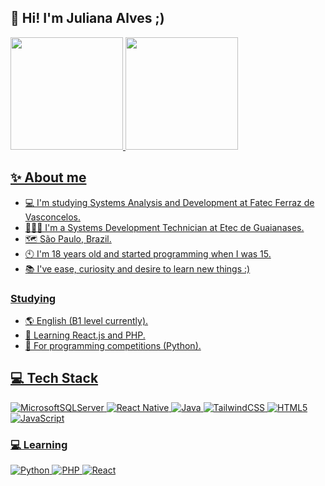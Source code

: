 ## 🙋 Hi! I'm Juliana Alves ;)

<div>
<a href="https://github.com/juliana15paak">
<img loading="lazy" height="180em" src="https://github-readme-stats.vercel.app/api/top-langs/?username=juliana15paak&layout=compact&langs_count=7&theme=jolly"/> <img loading="lazy" height="180em" src="https://github-readme-stats.vercel.app/api?username=juliana15paak&show_icons=true&theme=jolly&include_all_commits=true&count_private=true"/>
</div>
  
## ✨ About me
- 💻 I'm studying Systems Analysis and Development at Fatec Ferraz de Vasconcelos.
- 👩🏻‍🎓 I'm a Systems Development Technician at Etec de Guaianases.
- 🗺️ São Paulo, Brazil.
- 🕙 I'm 18 years old and started programming when I was 15.
- 📚 I've ease, curiosity and desire to learn new things :)

### Studying
- 🌎 English (B1 level currently).
- 🌟 Learning React.js and PHP.
- 🤖 For programming competitions (Python).

## 💻 Tech Stack
![MicrosoftSQLServer](https://img.shields.io/badge/Microsoft%20SQL%20Server-CC2927?style=for-the-badge&logo=microsoft%20sql%20server&logoColor=white) ![React Native](https://img.shields.io/badge/react_native-%2320232a.svg?style=for-the-badge&logo=react&logoColor=%2361DAFB) ![Java](https://img.shields.io/badge/java-%23ED8B00.svg?style=for-the-badge&logo=openjdk&logoColor=white) ![TailwindCSS](https://img.shields.io/badge/tailwindcss-%2338B2AC.svg?style=for-the-badge&logo=tailwind-css&logoColor=white) ![HTML5](https://img.shields.io/badge/html5-%23E34F26.svg?style=for-the-badge&logo=html5&logoColor=white) ![JavaScript](https://img.shields.io/badge/javascript-%23323330.svg?style=for-the-badge&logo=javascript&logoColor=%23F7DF1E) 

### 💻 Learning
![Python](https://img.shields.io/badge/Python-FFD43B?style=for-the-badge&logo=python&logoColor=blue) ![PHP](https://img.shields.io/badge/php-%23777BB4.svg?style=for-the-badge&logo=php&logoColor=white) ![React](https://img.shields.io/badge/React-20232A?style=for-the-badge&logo=react&logoColor=61DAFB)
